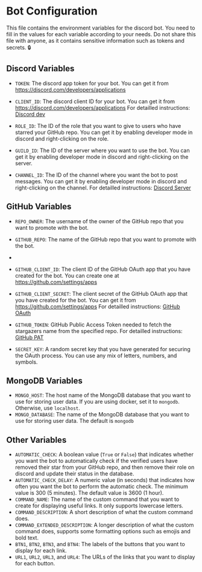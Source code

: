 # Bot Configuration

This file contains the environment variables for the discord bot. You need to fill in the values for each variable according to your needs. Do not share this file with anyone, as it contains sensitive information such as tokens and secrets. 🔒

## Discord Variables

- `TOKEN`: The discord app token for your bot. You can get it from https://discord.com/developers/applications
- `CLIENT_ID`: The discord client ID for your bot. You can get it from https://discord.com/developers/applications
For detailled instructions: [Discord dev](./discord_dev.md) 

- `ROLE_ID`: The ID of the role that you want to give to users who have starred your GitHub repo. You can get it by enabling developer mode in discord and right-clicking on the role.
- `GUILD_ID`: The ID of the server where you want to use the bot. You can get it by enabling developer mode in discord and right-clicking on the server.
- `CHANNEL_ID`: The ID of the channel where you want the bot to post messages. You can get it by enabling developer mode in discord and right-clicking on the channel.
For detailled instructions: [Discord Server](./discord.md) 

## GitHub Variables

- `REPO_OWNER`: The username of the owner of the GitHub repo that you want to promote with the bot.
- `GITHUB_REPO`: The name of the GitHub repo that you want to promote with the bot.
- 
- `GITHUB_CLIENT_ID`: The client ID of the GitHub OAuth app that you have created for the bot. You can create one at https://github.com/settings/apps
- `GITHUB_CLIENT_SECRET`: The client secret of the GitHub OAuth app that you have created for the bot. You can get it from https://github.com/settings/apps
For detailled instructions: [GitHub OAuth](./github_oauth.md)

- `GITHUB_TOKEN`: GitHub Public Access Token needed to fetch the stargazers name from the specified repo.
For detailled instructions: [GitHub PAT](./github_pat.md) 

- `SECRET_KEY`: A random secret key that you have generated for securing the OAuth process. You can use any mix of letters, numbers, and symbols.

## MongoDB Variables

- `MONGO_HOST`: The host name of the MongoDB database that you want to use for storing user data. If you are using docker, set it to `mongodb`. Otherwise, use `localhost`.
- `MONGO_DATABASE`: The name of the MongoDB database that you want to use for storing user data. The default is `mongodb`

## Other Variables

- `AUTOMATIC_CHECK`: A boolean value (`True` or `False`) that indicates whether you want the bot to automatically check if the verified users have removed their star from your GitHub repo, and then remove their role on discord and update their status in the database.
- `AUTOMATIC_CHECK_DELAY`: A numeric value (in seconds) that indicates how often you want the bot to perform the automatic check. The minimum value is 300 (5 minutes). The default value is 3600 (1 hour).
- `COMMAND_NAME`: The name of the custom command that you want to create for displaying useful links. It only supports lowercase letters.
- `COMMAND_DESCRIPTION`: A short description of what the custom command does.
- `COMMAND_EXTENDED_DESCRIPTION`: A longer description of what the custom command does, supports some formatting options such as emojis and bold text.
- `BTN1`, `BTN2`, `BTN3`, and `BTN4`: The labels of the buttons that you want to display for each link.
- `URL1`, `URL2`, `URL3`, and `URL4`: The URLs of the links that you want to display for each button.
